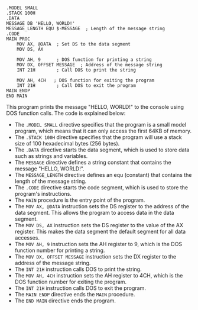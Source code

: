 ```
.MODEL SMALL
.STACK 100H
.DATA
MESSAGE DB 'HELLO, WORLD!'
MESSAGE_LENGTH EQU $-MESSAGE  ; Length of the message string
.CODE
MAIN PROC
    MOV AX, @DATA  ; Set DS to the data segment
    MOV DS, AX

    MOV AH, 9      ; DOS function for printing a string
    MOV DX, OFFSET MESSAGE  ; Address of the message string
    INT 21H        ; Call DOS to print the string

    MOV AH, 4CH   ; DOS function for exiting the program
    INT 21H        ; Call DOS to exit the program
MAIN ENDP
END MAIN
```

This program prints the message "HELLO, WORLD!" to the console using DOS function calls. The code is explained below:

* The `.MODEL SMALL` directive specifies that the program is a small model program, which means that it can only access the first 64KB of memory.
* The `.STACK 100H` directive specifies that the program will use a stack size of 100 hexadecimal bytes (256 bytes).
* The `.DATA` directive starts the data segment, which is used to store data such as strings and variables.
* The `MESSAGE` directive defines a string constant that contains the message "HELLO, WORLD!".
* The `MESSAGE_LENGTH` directive defines an equ (constant) that contains the length of the message string.
* The `.CODE` directive starts the code segment, which is used to store the program's instructions.
* The `MAIN` procedure is the entry point of the program.
* The `MOV AX, @DATA` instruction sets the DS register to the address of the data segment. This allows the program to access data in the data segment.
* The `MOV DS, AX` instruction sets the DS register to the value of the AX register. This makes the data segment the default segment for all data accesses.
* The `MOV AH, 9` instruction sets the AH register to 9, which is the DOS function number for printing a string.
* The `MOV DX, OFFSET MESSAGE` instruction sets the DX register to the address of the message string.
* The `INT 21H` instruction calls DOS to print the string.
* The `MOV AH, 4CH` instruction sets the AH register to 4CH, which is the DOS function number for exiting the program.
* The `INT 21H` instruction calls DOS to exit the program.
* The `MAIN ENDP` directive ends the `MAIN` procedure.
* The `END MAIN` directive ends the program.